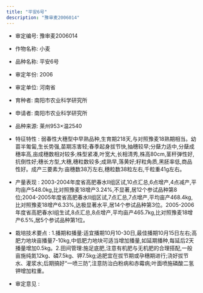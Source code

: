 ```yaml
---
title: "平安6号"
description: "豫审麦2006014"
---
```

* 审定编号:  豫审麦2006014

*  作物名称:  小麦

*  品种名称:  平安6号

*  审定年份:  2006

*  审定单位:  河南省

* 育种者:  南阳市农业科学研究所

*  申请者:  南阳市农业科学研究所

*  品种来源:  莱州953×温2540

*  特征特性 : 
弱春性大穗型中早熟品种,生育期218天,与对照豫麦18熟期相当。幼苗半匍匐,生长势强,苗期冻害轻;春季起身拔节快,抽穗较早;分蘖力适中,分蘖成穗率高,亩成穗数相对较多;株型紧凑,叶宽大,长相清秀,株高80cm,茎秆弹性好,抗倒性好;穗长方型,大穗,穗粒数较多;成熟早,落黄好;籽粒角质,黑胚率低,商品性好。成产三要素为:亩穗数38万左右,穗粒数38粒左右,千粒重41g左右。
 
*  产量表现 : 
2003-2004年度省高肥春水Ⅱ组区试,10点汇总,6点增产,4点减产,平均亩产548.0kg,比对照豫麦18增产3.24%,不显著,居12个参试品种第8位;2004-2005年度省高肥春水Ⅱ组区试,7点汇总,7点增产,平均亩产468.4kg,比对照豫麦18增产6.33%,达极显著水平,居14个参试品种第3位。2005-2006年度省高肥春水Ⅰ组生试,8点汇总,8点增产,平均亩产465.7kg,比对照豫麦18增产6.5%,居5个参试品种第1位。

*  栽培技术要点 : 
1.播期和播量:适宜播期10月10-30日,最佳播期10月15日左右;高肥力地块亩播量7-10kg,中低肥力地块可适当增加播量,如延期播种,每延后2天播量增加0.5kg。2.田间管理:施足底肥,注意有机肥与无机肥的合理搭配,一般亩施纯氮12kg、磷7.5kg、钾7.5kg;追肥宜在拔节期或孕穗期进行;浇好拔节水、灌浆水;后期搞好“一喷三防”,注意防治白粉病和赤霉病;叶面喷施磷酸二氢钾增加粒重。

*  审定意见 : 


